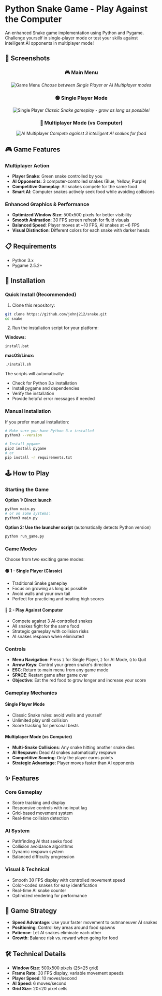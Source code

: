# Python Snake Game - Play Against the Computer

An enhanced Snake game implementation using Python and Pygame. Challenge yourself in single-player mode or test your skills against intelligent AI opponents in multiplayer mode!

## 📸 Screenshots

<div align="center">

### 🎮 Main Menu
![Game Menu](screenshots/menu.png)
*Choose between Single Player or AI Multiplayer modes*

### 🟢 Single Player Mode
![Single Player](screenshots/single_player.png)
*Classic Snake gameplay - grow as long as possible!*

### 🔵 Multiplayer Mode (vs Computer)
![AI Multiplayer](screenshots/multiplayer.png)
*Compete against 3 intelligent AI snakes for food*

</div>

## 🎮 Game Features

### Multiplayer Action
- **Player Snake**: Green snake controlled by you
- **AI Opponents**: 3 computer-controlled snakes (Blue, Yellow, Purple)
- **Competitive Gameplay**: All snakes compete for the same food
- **Smart AI**: Computer snakes actively seek food while avoiding collisions

### Enhanced Graphics & Performance
- **Optimized Window Size**: 500x500 pixels for better visibility
- **Smooth Animation**: 30 FPS screen refresh for fluid visuals
- **Balanced Speed**: Player moves at ~10 FPS, AI snakes at ~6 FPS
- **Visual Distinction**: Different colors for each snake with darker heads

## 📋 Requirements

- Python 3.x
- Pygame 2.5.2+

## 🚀 Installation

### Quick Install (Recommended)

1. Clone this repository:
```bash
git clone https://github.com/johnj212/snake.git
cd snake
```

2. Run the installation script for your platform:

**Windows:**
```cmd
install.bat
```

**macOS/Linux:**
```bash
./install.sh
```

The scripts will automatically:
- Check for Python 3.x installation
- Install pygame and dependencies
- Verify the installation
- Provide helpful error messages if needed

### Manual Installation

If you prefer manual installation:

```bash
# Make sure you have Python 3.x installed
python3 --version

# Install pygame
pip3 install pygame
# or
pip install -r requirements.txt
```

## 🕹️ How to Play

### Starting the Game

**Option 1: Direct launch**
```bash
python main.py
# or on some systems:
python3 main.py
```

**Option 2: Use the launcher script** (automatically detects Python version)
```bash
python run_game.py
```

### Game Modes

Choose from two exciting game modes:

#### 🟢 **1 - Single Player (Classic)**
- Traditional Snake gameplay
- Focus on growing as long as possible
- Avoid walls and your own tail
- Perfect for practicing and beating high scores

#### 🔵 **2 - Play Against Computer**
- Compete against 3 AI-controlled snakes
- All snakes fight for the same food
- Strategic gameplay with collision risks
- AI snakes respawn when eliminated

### Controls

- **Menu Navigation**: Press `1` for Single Player, `2` for AI Mode, `Q` to Quit
- **Arrow Keys**: Control your green snake's direction
- **ESC**: Return to main menu from any game mode
- **SPACE**: Restart game after game over
- **Objective**: Eat the red food to grow longer and increase your score

### Gameplay Mechanics

#### Single Player Mode
- Classic Snake rules: avoid walls and yourself
- Unlimited play until collision
- Score tracking for personal bests

#### Multiplayer Mode (vs Computer)
- **Multi-Snake Collisions**: Any snake hitting another snake dies
- **AI Respawn**: Dead AI snakes automatically respawn
- **Competitive Scoring**: Only the player earns points
- **Strategic Advantage**: Player moves faster than AI opponents

## ✨ Features

### Core Gameplay
- Score tracking and display
- Responsive controls with no input lag
- Grid-based movement system
- Real-time collision detection

### AI System
- Pathfinding AI that seeks food
- Collision avoidance algorithms
- Dynamic respawn system
- Balanced difficulty progression

### Visual & Technical
- Smooth 30 FPS display with controlled movement speed
- Color-coded snakes for easy identification
- Real-time AI snake counter
- Optimized rendering for performance

## 🎯 Game Strategy

- **Speed Advantage**: Use your faster movement to outmaneuver AI snakes
- **Positioning**: Control key areas around food spawns
- **Patience**: Let AI snakes eliminate each other
- **Growth**: Balance risk vs. reward when going for food

## 🛠️ Technical Details

- **Window Size**: 500x500 pixels (25×25 grid)
- **Frame Rate**: 30 FPS display, variable movement speeds
- **Player Speed**: 10 moves/second
- **AI Speed**: 6 moves/second
- **Grid Size**: 20×20 pixel cells
